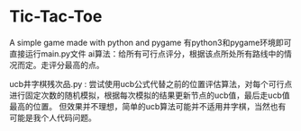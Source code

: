 # Tic-Tac-Toe
A simple game made with python and pygame
有python3和pygame环境即可直接运行main.py文件
ai算法：给所有可行点评分，根据该点所处所有路线中的情况而定。走评分最高的点。

ucb井字棋残次品.py : 尝试使用ucb公式代替之前的位置评估算法，对每个可行点进行固定次数的随机模拟，根据每次模拟的结果更新节点的ucb值，最后走ucb值最高的位置。
但效果并不理想，简单的ucb算法可能并不适用井字棋，当然也有可能是我个人代码问题。
